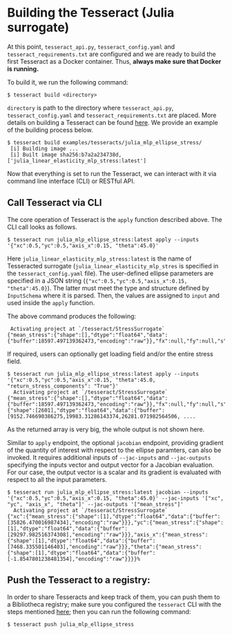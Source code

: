# Building the Tesseract (Julia surrogate)

At this point, `tesseract_api.py`, `tesseract_config.yaml` and `tesseract_requirements.txt` are configured and we are ready to build the first <span class="product">Tesseract</span> as a Docker container. Thus, **always make sure that Docker is running.**

To build it, we run the following command:
```shell
$ tesseract build <directory>
```
`directory` is path to the directory where `tesseract_api.py`, `tesseract_config.yaml` and `tesseract_requirements.txt` are placed. More details on building a <span class="product">Tesseract</span> can be found <a href="../../../../../tesseract-docs/content/user-guide/create.html">here</a>. We provide an example of the building process below.

```shell
$ tesseract build examples/tesseracts/julia_mlp_ellipse_stress/
 [i] Building image ...
 [i] Built image sha256:b7a2a234738d, ['julia_linear_elasticity_mlp_stress:latest']
```

Now that everything is set to run the <span class="product">Tesseract</span>, we can interact with it via command line interface (CLI) or RESTful API.

## Call Tesseract via CLI

The core operation of <span class="product">Tesseract</span> is the `apply` function described above. The CLI call looks as follows.

```shell
$ tesseract run julia_mlp_ellipse_stress:latest apply --inputs '{"xc":0.5,"yc":0.5,"axis_x":0.15, "theta":45.0}'
```
Here `julia_linear_elasticity_mlp_stress:latest` is the name of Tesseracted surrogate (`julia_linear_elasticity_mlp_stres` is specified in the `tesseract_config.yaml` file). The user-defined ellipse parameters are specified in a JSON string (`{"xc":0.5,"yc":0.5,"axis_x":0.15, "theta":45.0}`). The latter must meet the type and structure defined by `InputSchema` where it is parsed. Then, the values are assigned to `input` and used inside the `apply` function.

The above command produces the following:

```shell
 Activating project at `/tesseract/StressSurrogate`
{"mean_stress":{"shape":[],"dtype":"float64","data":{"buffer":18597.497139362473,"encoding":"raw"}},"fx":null,"fy":null,"s":null}%
```

If required, users can optionally get loading field and/or the entire stress field.

```shell
$ tesseract run julia_mlp_ellipse_stress:latest apply --inputs '{"xc":0.5,"yc":0.5,"axis_x":0.15, "theta":45.0, "return_stress_components": "True"}'
  Activating project at `/tesseract/StressSurrogate`
{"mean_stress":{"shape":[],"dtype":"float64","data":{"buffer":18597.497139362473,"encoding":"raw"}},"fx":null,"fy":null,"s":{"shape":[2601],"dtype":"float64","data":{"buffer":[9152.746690386275,19983.31286143374,26281.071982564506, ....
```
As the returned array is very big, the whole output is not shown here.

Similar to `apply` endpoint, the optional `jacobian` endpoint, providing gradient of the quantity of interest with respect to the ellipse paramters, can also be invoked. It requires additional inputs of `--jac-inputs` and `--jac-outputs` specifying the inputs vector and output vector for a Jacobian evaluation. For our case, the output vector is a scalar and its gradient is evaluated with respect to all the input parameters.

```shell
$ tesseract run julia_mlp_ellipse_stress:latest jacobian --inputs '{"xc":0.5,"yc":0.5,"axis_x":0.15, "theta":45.0}' --jac-inputs '["xc", "yc", "axis_x", "theta"]' --jac-outputs '["mean_stress"]'
  Activating project at `/tesseract/StressSurrogate`
{"xc":{"mean_stress":{"shape":[1],"dtype":"float64","data":{"buffer":[35826.470016987434],"encoding":"raw"}}},"yc":{"mean_stress":{"shape":[1],"dtype":"float64","data":{"buffer":[29297.982516374308],"encoding":"raw"}}},"axis_x":{"mean_stress":{"shape":[1],"dtype":"float64","data":{"buffer":[7468.335501146403],"encoding":"raw"}}},"theta":{"mean_stress":{"shape":[1],"dtype":"float64","data":{"buffer":[-1.8547801238481354],"encoding":"raw"}}}}%
```

## Push the Tesseract to a registry:

In order to share Tesseracts and keep track of them, you can push them to a Bibliotheca registry; make sure you configured
the `tesseract` CLI with the steps mentioned
<a href="../../../../../../index.html#tesseract-registry">here</a>;
then you can run the following command:
```bash
$ tesseract push julia_mlp_ellipse_stress
```
